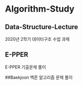 # Algorithm-Study

## Data-Structure-Lecture
2020년 2학기 데이터구조 수업 과제

## E-PPER
E-PPER 기출문제 풀이

##Baekjoon
백준 알고리즘 문제 풀이
